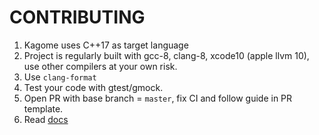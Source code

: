 # CONTRIBUTING

1. Kagome uses C++17 as target language
2. Project is regularly built with gcc-8, clang-8, xcode10 (apple llvm 10), use other compilers at your own risk.
3. Use `clang-format`
4. Test your code with gtest/gmock.
5. Open PR with base branch = `master`, fix CI and follow guide in PR template.
6. Read [docs](./docs)
